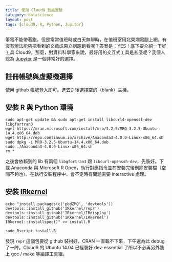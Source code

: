 ```yaml
---
title: 使用 Cloud9 到處實驗
category: datascience
layout: post
tags: [cloud9, R, Python, Jupitor]
---
```

筆電不能帶著跑，但是常常值班時或白天無聊時，在值班室用北榮爛電腦上網。有沒有辦法能夠把看到的文章成果立刻跑跑看呢？答案是：YES！底下要介紹一下好工具 Cloud9。那麼，對資料科學家來說，最好用的交互式工具是甚麼呢？我個人認為 [Jupyter]() 是一個非常好的選擇。

## 註冊帳號與虛擬機選擇
使用 github 帳號登入即可。進去之後選擇空的（blank）主機。

## 安裝 R 與 Python 環境
```shell
sudo apt-get update && sudo apt-get install libcurl4-openssl-dev libgfortran3
wget https://mran.microsoft.com/install/mro/3.2.5/MRO-3.2.5-Ubuntu-14.4.x86_64.deb
wget http://repo.continuum.io/archive/Anaconda3-4.0.0-Linux-x86_64.sh
sudo dpkg -i MRO-3.2.5-Ubuntu-14.4.x86_64.deb
sudo ./Anaconda3-4.0.0-Linux-x86_64.sh
rm *
```

之後會依賴到的 lib 有兩個 ``libgfortran3`` 跟 ``libcurl-openssh-dev``，先裝好。下載 Anaconda 與 Microsoft R Open，執行對應指令並在安裝完後刪除安裝檔（空間不夠也）。在執行安裝程序中，會不定時有問題需要 interactive 處理。

## 安裝 [IRkernel](https://github.com/IRkernel/IRkernel)
```shell
echo "install.packages(c('pbdZMQ', 'devtools'))
devtools::install_github('IRkernel/repr')
devtools::install_github('IRkernel/IRdisplay')
devtools::install_github('IRkernel/IRkernel')
IRkernel::installspec()" >> install.R

sudo Rscript install.R
```

發現 ``repr`` 這個包要從 github 裝材好，CRAN 一直載不下來，下午還為此 debug 了一陣。Cloud9 的 Ubuntu 14.04 已經裝好 dev-essential 了所以不必再另外裝上 gcc / make 等編譯工具組。
